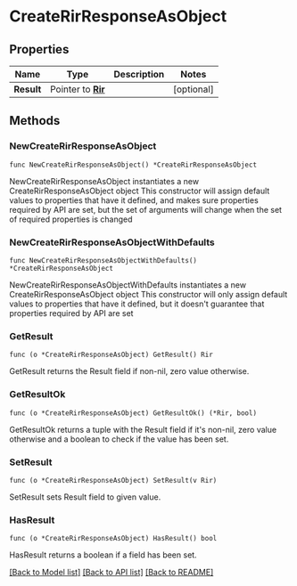 # CreateRirResponseAsObject

## Properties

Name | Type | Description | Notes
------------ | ------------- | ------------- | -------------
**Result** | Pointer to [**Rir**](Rir.md) |  | [optional] 

## Methods

### NewCreateRirResponseAsObject

`func NewCreateRirResponseAsObject() *CreateRirResponseAsObject`

NewCreateRirResponseAsObject instantiates a new CreateRirResponseAsObject object
This constructor will assign default values to properties that have it defined,
and makes sure properties required by API are set, but the set of arguments
will change when the set of required properties is changed

### NewCreateRirResponseAsObjectWithDefaults

`func NewCreateRirResponseAsObjectWithDefaults() *CreateRirResponseAsObject`

NewCreateRirResponseAsObjectWithDefaults instantiates a new CreateRirResponseAsObject object
This constructor will only assign default values to properties that have it defined,
but it doesn't guarantee that properties required by API are set

### GetResult

`func (o *CreateRirResponseAsObject) GetResult() Rir`

GetResult returns the Result field if non-nil, zero value otherwise.

### GetResultOk

`func (o *CreateRirResponseAsObject) GetResultOk() (*Rir, bool)`

GetResultOk returns a tuple with the Result field if it's non-nil, zero value otherwise
and a boolean to check if the value has been set.

### SetResult

`func (o *CreateRirResponseAsObject) SetResult(v Rir)`

SetResult sets Result field to given value.

### HasResult

`func (o *CreateRirResponseAsObject) HasResult() bool`

HasResult returns a boolean if a field has been set.


[[Back to Model list]](../README.md#documentation-for-models) [[Back to API list]](../README.md#documentation-for-api-endpoints) [[Back to README]](../README.md)


